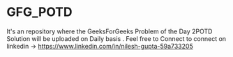 # GFG_POTD
It's an repository where the GeeksForGeeks Problem of the Day 2POTD Solution will be uploaded on Daily basis . 
Feel free to Connect to connect on linkedin -> https://www.linkedin.com/in/nilesh-gupta-59a733205
